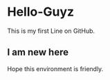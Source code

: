 # Hello-Guyz
This is my first Line on GitHub.

## I am new here

Hope this environment is friendly.
